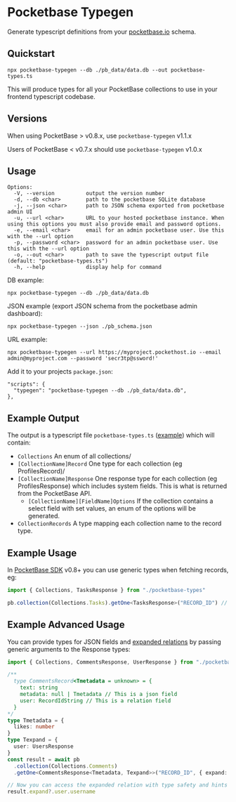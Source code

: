 # Pocketbase Typegen

Generate typescript definitions from your [pocketbase.io](https://pocketbase.io/) schema.

## Quickstart

`npx pocketbase-typegen --db ./pb_data/data.db --out pocketbase-types.ts`

This will produce types for all your PocketBase collections to use in your frontend typescript codebase.

## Versions

When using PocketBase > v0.8.x, use `pocketbase-typegen` v1.1.x

Users of PocketBase < v0.7.x should use `pocketbase-typegen` v1.0.x

## Usage

```
Options:
  -V, --version          output the version number
  -d, --db <char>        path to the pocketbase SQLite database
  -j, --json <char>      path to JSON schema exported from pocketbase admin UI
  -u, --url <char>       URL to your hosted pocketbase instance. When using this options you must also provide email and password options.
  -e, --email <char>     email for an admin pocketbase user. Use this with the --url option
  -p, --password <char>  password for an admin pocketbase user. Use this with the --url option
  -o, --out <char>       path to save the typescript output file (default: "pocketbase-types.ts")
  -h, --help             display help for command
```

DB example:

`npx pocketbase-typegen --db ./pb_data/data.db`

JSON example (export JSON schema from the pocketbase admin dashboard):

`npx pocketbase-typegen --json ./pb_schema.json`

URL example:

`npx pocketbase-typegen --url https://myproject.pockethost.io --email admin@myproject.com --password 'secr3tp@ssword!'`

Add it to your projects `package.json`:

```
"scripts": {
  "typegen": "pocketbase-typegen --db ./pb_data/data.db",
},
```

## Example Output

The output is a typescript file `pocketbase-types.ts` ([example](./test/pocketbase-types-example.ts)) which will contain:

- `Collections` An enum of all collections/
- `[CollectionName]Record` One type for each collection (eg ProfilesRecord)/
- `[CollectionName]Response` One response type for each collection (eg ProfilesResponse) which includes system fields. This is what is returned from the PocketBase API.
  - `[CollectionName][FieldName]Options` If the collection contains a select field with set values, an enum of the options will be generated.
- `CollectionRecords` A type mapping each collection name to the record type.

## Example Usage

In [PocketBase SDK](https://github.com/pocketbase/js-sdk) v0.8+ you can use generic types when fetching records, eg:

```typescript
import { Collections, TasksResponse } from "./pocketbase-types"

pb.collection(Collections.Tasks).getOne<TasksResponse>("RECORD_ID") // -> results in Promise<TaskResponse>
```

## Example Advanced Usage

You can provide types for JSON fields and [expanded relations](https://pocketbase.io/docs/expanding-relations/) by passing generic arguments to the Response types:

```typescript
import { Collections, CommentsResponse, UserResponse } from "./pocketbase-types"

/**
  type CommentsRecord<Tmetadata = unknown> = {
    text: string
    metadata: null | Tmetadata // This is a json field
    user: RecordIdString // This is a relation field
  }
*/
type Tmetadata = {
  likes: number
}
type Texpand = {
  user: UsersResponse
}
const result = await pb
  .collection(Collections.Comments)
  .getOne<CommentsResponse<Tmetadata, Texpand>>("RECORD_ID", { expand: "user" })

// Now you can access the expanded relation with type safety and hints in your IDE
result.expand?.user.username
```
